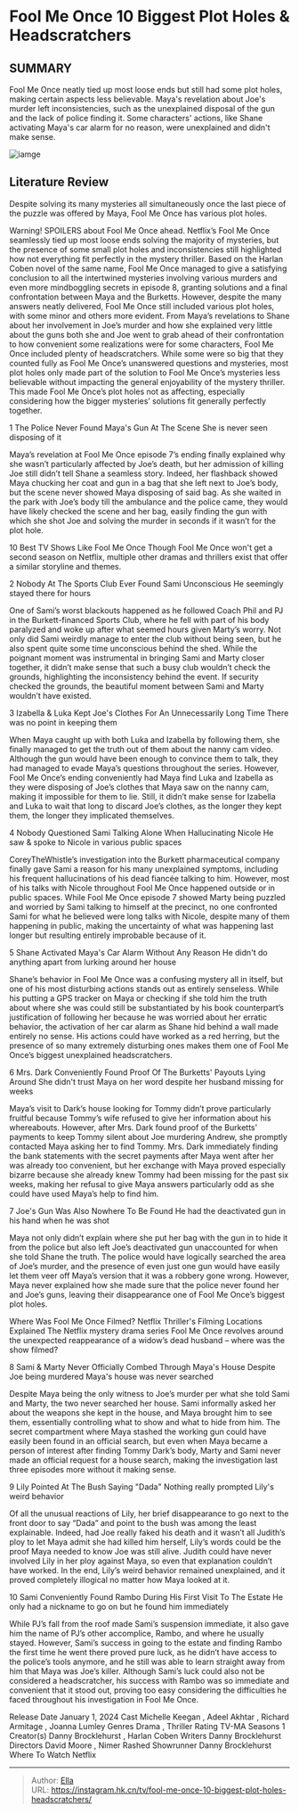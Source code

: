 # Fool Me Once 10 Biggest Plot Holes &amp; Headscratchers


## SUMMARY 


 Fool Me Once neatly tied up most loose ends but still had some plot holes, making certain aspects less believable. 
 Maya&#39;s revelation about Joe&#39;s murder left inconsistencies, such as the unexplained disposal of the gun and the lack of police finding it. 
 Some characters&#39; actions, like Shane activating Maya&#39;s car alarm for no reason, were unexplained and didn&#39;t make sense. 

![iamge](https://static1.srcdn.com/wordpress/wp-content/uploads/2024/01/michelle-keegan-as-maya-stern-and-richard-armitage-as-joe-burkett-in-fool-me-once.jpg)

## Literature Review
Despite solving its many mysteries all simultaneously once the last piece of the puzzle was offered by Maya, Fool Me Once has various plot holes.




Warning! SPOILERS about Fool Me Once ahead.
Netflix’s Fool Me Once seamlessly tied up most loose ends solving the majority of mysteries, but the presence of some small plot holes and inconsistencies still highlighted how not everything fit perfectly in the mystery thriller. Based on the Harlan Coben novel of the same name, Fool Me Once managed to give a satisfying conclusion to all the intertwined mysteries involving various murders and even more mindboggling secrets in episode 8, granting solutions and a final confrontation between Maya and the Burketts. However, despite the many answers neatly delivered, Fool Me Once still included various plot holes, with some minor and others more evident.
From Maya’s revelations to Shane about her involvement in Joe’s murder and how she explained very little about the guns both she and Joe went to grab ahead of their confrontation to how convenient some realizations were for some characters, Fool Me Once included plenty of headscratchers. While some were so big that they counted fully as Fool Me Once’s unanswered questions and mysteries, most plot holes only made part of the solution to Fool Me Once’s mysteries less believable without impacting the general enjoyability of the mystery thriller. This made Fool Me Once’s plot holes not as affecting, especially considering how the bigger mysteries’ solutions fit generally perfectly together.









 








 1  The Police Never Found Maya&#39;s Gun At The Scene 
She is never seen disposing of it


 







Maya’s revelation at Fool Me Once episode 7’s ending finally explained why she wasn’t particularly affected by Joe’s death, but her admission of killing Joe still didn’t tell Shane a seamless story. Indeed, her flashback showed Maya chucking her coat and gun in a bag that she left next to Joe’s body, but the scene never showed Maya disposing of said bag. As she waited in the park with Joe’s body till the ambulance and the police came, they would have likely checked the scene and her bag, easily finding the gun with which she shot Joe and solving the murder in seconds if it wasn’t for the plot hole.
            
 
 10 Best TV Shows Like Fool Me Once 
Though Fool Me Once won&#39;t get a second season on Netflix, multiple other dramas and thrillers exist that offer a similar storyline and themes.









 2  Nobody At The Sports Club Ever Found Sami Unconscious 
He seemingly stayed there for hours
        

One of Sami’s worst blackouts happened as he followed Coach Phil and PJ in the Burkett-financed Sports Club, where he fell with part of his body paralyzed and woke up after what seemed hours given Marty’s worry. Not only did Sami weirdly manage to enter the club without being seen, but he also spent quite some time unconscious behind the shed. While the poignant moment was instrumental in bringing Sami and Marty closer together, it didn’t make sense that such a busy club wouldn’t check the grounds, highlighting the inconsistency behind the event. If security checked the grounds, the beautiful moment between Sami and Marty wouldn’t have existed.





 3  Izabella &amp; Luka Kept Joe&#39;s Clothes For An Unnecessarily Long Time 
There was no point in keeping them
        

When Maya caught up with both Luka and Izabella by following them, she finally managed to get the truth out of them about the nanny cam video. Although the gun would have been enough to convince them to talk, they had managed to evade Maya’s questions throughout the series. However, Fool Me Once’s ending conveniently had Maya find Luka and Izabella as they were disposing of Joe’s clothes that Maya saw on the nanny cam, making it impossible for them to lie. Still, it didn’t make sense for Izabella and Luka to wait that long to discard Joe’s clothes, as the longer they kept them, the longer they implicated themselves.





 4  Nobody Questioned Sami Talking Alone When Hallucinating Nicole 
He saw &amp; spoke to Nicole in various public spaces


 







CoreyTheWhistle’s investigation into the Burkett pharmaceutical company finally gave Sami a reason for his many unexplained symptoms, including his frequent hallucinations of his dead fiancée talking to him. However, most of his talks with Nicole throughout Fool Me Once happened outside or in public spaces. While Fool Me Once episode 7 showed Marty being puzzled and worried by Sami talking to himself at the precinct, no one confronted Sami for what he believed were long talks with Nicole, despite many of them happening in public, making the uncertainty of what was happening last longer but resulting entirely improbable because of it.





 5  Shane Activated Maya&#39;s Car Alarm Without Any Reason 
He didn&#39;t do anything apart from lurking around her house
        

Shane’s behavior in Fool Me Once was a confusing mystery all in itself, but one of his most disturbing actions stands out as entirely senseless. While his putting a GPS tracker on Maya or checking if she told him the truth about where she was could still be substantiated by his book counterpart’s justification of following her because he was worried about her erratic behavior, the activation of her car alarm as Shane hid behind a wall made entirely no sense. His actions could have worked as a red herring, but the presence of so many extremely disturbing ones makes them one of Fool Me Once’s biggest unexplained headscratchers.





 6  Mrs. Dark Conveniently Found Proof Of The Burketts&#39; Payouts Lying Around 
She didn&#39;t trust Maya on her word despite her husband missing for weeks
        

Maya’s visit to Dark’s house looking for Tommy didn’t prove particularly fruitful because Tommy’s wife refused to give her information about his whereabouts. However, after Mrs. Dark found proof of the Burketts’ payments to keep Tommy silent about Joe murdering Andrew, she promptly contacted Maya asking her to find Tommy. Mrs. Dark immediately finding the bank statements with the secret payments after Maya went after her was already too convenient, but her exchange with Maya proved especially bizarre because she already knew Tommy had been missing for the past six weeks, making her refusal to give Maya answers particularly odd as she could have used Maya’s help to find him.





 7  Joe&#39;s Gun Was Also Nowhere To Be Found 
He had the deactivated gun in his hand when he was shot


 







Maya not only didn’t explain where she put her bag with the gun in to hide it from the police but also left Joe’s deactivated gun unaccounted for when she told Shane the truth. The police would have logically searched the area of Joe’s murder, and the presence of even just one gun would have easily let them veer off Maya’s version that it was a robbery gone wrong. However, Maya never explained how she made sure that the police never found her and Joe’s guns, leaving their disappearance one of Fool Me Once’s biggest plot holes.
            
 
 Where Was Fool Me Once Filmed? Netflix Thriller&#39;s Filming Locations Explained 
The Netflix mystery drama series Fool Me Once revolves around the unexpected reappearance of a widow’s dead husband – where was the show filmed?









 8  Sami &amp; Marty Never Officially Combed Through Maya&#39;s House 
Despite Joe being murdered Maya&#39;s house was never searched
        

Despite Maya being the only witness to Joe’s murder per what she told Sami and Marty, the two never searched her house. Sami informally asked her about the weapons she kept in the house, and Maya brought him to see them, essentially controlling what to show and what to hide from him. The secret compartment where Maya stashed the working gun could have easily been found in an official search, but even when Maya became a person of interest after finding Tommy Dark’s body, Marty and Sami never made an official request for a house search, making the investigation last three episodes more without it making sense.





 9  Lily Pointed At The Bush Saying &#34;Dada&#34; 
Nothing really prompted Lily&#39;s weird behavior
        

Of all the unusual reactions of Lily, her brief disappearance to go next to the front door to say “Dada” and point to the bush was among the least explainable. Indeed, had Joe really faked his death and it wasn’t all Judith’s ploy to let Maya admit she had killed him herself, Lily’s words could be the proof Maya needed to know Joe was still alive. Judith could have never involved Lily in her ploy against Maya, so even that explanation couldn’t have worked. In the end, Lily’s weird behavior remained unexplained, and it proved completely illogical no matter how Maya looked at it.





 10  Sami Conveniently Found Rambo During His First Visit To The Estate 
He only had a nickname to go on but he found him immediately
        

While PJ’s fall from the roof made Sami’s suspension immediate, it also gave him the name of PJ’s other accomplice, Rambo, and where he usually stayed. However, Sami’s success in going to the estate and finding Rambo the first time he went there proved pure luck, as he didn’t have access to the police’s tools anymore, and he still was able to learn straight away from him that Maya was Joe’s killer. Although Sami’s luck could also not be considered a headscratcher, his success with Rambo was so immediate and convenient that it stood out, proving too easy considering the difficulties he faced throughout his investigation in Fool Me Once.
        



 Release Date   January 1, 2024    Cast   Michelle Keegan , Adeel Akhtar , Richard Armitage , Joanna Lumley    Genres   Drama , Thriller    Rating   TV-MA    Seasons   1    Creator(s)   Danny Brocklehurst , Harlan Coben    Writers   Danny Brocklehurst    Directors   David Moore , Nimer Rashed    Showrunner   Danny Brocklehurst    Where To Watch   Netflix    





---

> Author: [Ella](https://instagram.hk.cn/)  
> URL: https://instagram.hk.cn/tv/fool-me-once-10-biggest-plot-holes-headscratchers/  

